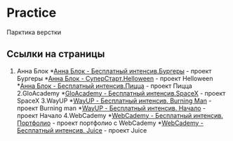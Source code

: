 # Practice
Парктика верстки

## Ссылки на страницы

1. Анна Блок
  *[Анна Блок - Бесплатный  интенсив.Бургеры](/TypeVerstal/Burgery/site/index.html) - проект Бургеры
  *[Анна Блок - СуперСтарт.Helloween](/TypeVerstal/SuperStart/helloween/index.html) - проект Helloween
  *[Анна Блок - Бесплатный  интенсив.Пицца](/TypeVerstal/Pizza/index.html) - проект Пицца
 2.GloAcademy
  *[GloAcademy - Бесплатный  интенсив.SpaceX](/GloAcademy/SpaceX/index.html) - проект SpaceX
 3.WayUP
  *[WayUP - Бесплатный  интенсив. Burning Man](/WayUP/BurningMan/index.html) - проект Burning man
  *[WayUP - Бесплатный  интенсив. Начало](/WayUP/%D0%92%D0%B5%D1%80%D1%81%D1%82%D0%BA%D0%B0%D0%9D%D0%B0%D1%87%D0%B0%D0%BB%D0%BE/%D0%98%D1%82%D0%BE%D0%B3%D0%BE%D0%B2%D1%8B%D0%B9%D0%A1%D0%B0%D0%B9%D1%82/index.html) - проект Начало
 4.WebCademy
  *[WebCademy - Бесплатный интенсив. Портфолио](/WebCademy/CreateSite/index.html) - проект портфолио с WebCademy
  *[WebCademy - Бесплатный интенсив. Juice](/WebCademy/Juice/index.html) - проект Juice

 


